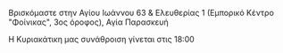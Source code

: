 Βρισκόμαστε στην Αγίου Ιωάννου 63 & Ελευθερίας 1 (Εμπορικό Κέντρο "Φοίνικας", 3ος όροφος), Αγία Παρασκευή

Η Κυριακάτικη μας συνάθροιση γίνεται στις 18:00